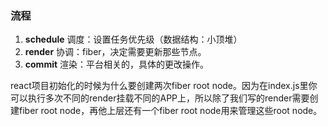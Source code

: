 ### 流程

1. **schedule** 调度：设置任务优先级（数据结构：小顶堆）
2. **render** 协调：fiber，决定需要更新那些节点。
3. **commit** 渲染：平台相关的，具体的更改操作。

react项目初始化的时候为什么要创建两次fiber root node。因为在index.js里你可以执行多次不同的render挂载不同的APP上，所以除了我们写的render需要创建fiber root node，再他上层还有一个fiber root node用来管理这些root node。

#### 